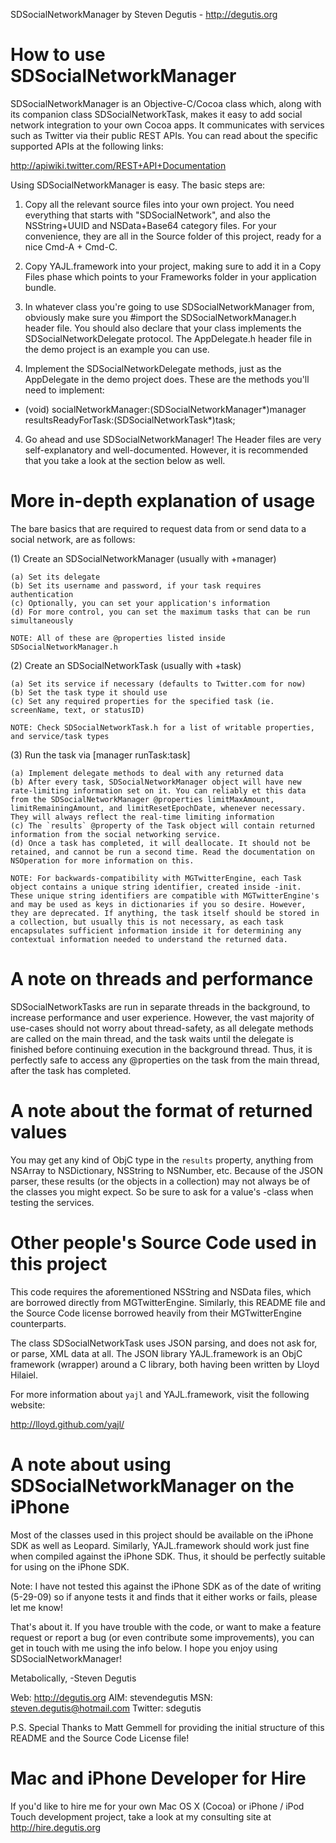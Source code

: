 SDSocialNetworkManager
by Steven Degutis - http://degutis.org



How to use SDSocialNetworkManager
==========================

SDSocialNetworkManager is an Objective-C/Cocoa class which, along with its companion class SDSocialNetworkTask, makes it easy to add social network integration to your own Cocoa apps. It communicates with services such as Twitter via their public REST APIs. You can read about the specific supported APIs at the following links:

http://apiwiki.twitter.com/REST+API+Documentation

Using SDSocialNetworkManager is easy. The basic steps are:


1. Copy all the relevant source files into your own project. You need everything that starts with "SDSocialNetwork", and also the NSString+UUID and NSData+Base64 category files. For your convenience, they are all in the Source folder of this project, ready for a nice Cmd-A + Cmd-C.


2. Copy YAJL.framework into your project, making sure to add it in a Copy Files phase which points to your Frameworks folder in your application bundle.


2. In whatever class you're going to use SDSocialNetworkManager from, obviously make sure you #import the SDSocialNetworkManager.h header file. You should also declare that your class implements the SDSocialNetworkDelegate protocol. The AppDelegate.h header file in the demo project is an example you can use.


3. Implement the SDSocialNetworkDelegate methods, just as the AppDelegate in the demo project does. These are the methods you'll need to implement:

- (void) socialNetworkManager:(SDSocialNetworkManager*)manager resultsReadyForTask:(SDSocialNetworkTask*)task;


4. Go ahead and use SDSocialNetworkManager! The Header files are very self-explanatory and well-documented. However, it is recommended that you take a look at the section below as well.



More in-depth explanation of usage
==================================

The bare basics that are required to request data from or send data to a social network, are as follows:

(1) Create an SDSocialNetworkManager (usually with +manager)

	(a) Set its delegate
	(b) Set its username and password, if your task requires authentication
	(c) Optionally, you can set your application's information
	(d) For more control, you can set the maximum tasks that can be run simultaneously

	NOTE: All of these are @properties listed inside SDSocialNetworkManager.h

(2) Create an SDSocialNetworkTask (usually with +task)

	(a) Set its service if necessary (defaults to Twitter.com for now)
	(b) Set the task type it should use
	(c) Set any required properties for the specified task (ie. screenName, text, or statusID)

	NOTE: Check SDSocialNetworkTask.h for a list of writable properties, and service/task types

(3) Run the task via [manager runTask:task]

	(a) Implement delegate methods to deal with any returned data
	(b) After every task, SDSocialNetworkManager object will have new rate-limiting information set on it. You can reliably et this data from the SDSocialNetworkManager @properties limitMaxAmount, limitRemainingAmount, and limitResetEpochDate, whenever necessary. They will always reflect the real-time limiting information
	(c) The `results` @property of the Task object will contain returned information from the social networking service.
	(d) Once a task has completed, it will deallocate. It should not be retained, and cannot be run a second time. Read the documentation on NSOperation for more information on this.

	NOTE: For backwards-compatibility with MGTwitterEngine, each Task object contains a unique string identifier, created inside -init. These unique string identifiers are compatible with MGTwitterEngine's and may be used as keys in dictionaries if you so desire. However, they are deprecated. If anything, the task itself should be stored in a collection, but usually this is not necessary, as each task encapsulates sufficient information inside it for determining any contextual information needed to understand the returned data.


A note on threads and performance
=================================

SDSocialNetworkTasks are run in separate threads in the background, to increase performance and user experience. However, the vast majority of use-cases should not worry about thread-safety, as all delegate methods are called on the main thread, and the task waits until the delegate is finished before continuing execution in the background thread. Thus, it is perfectly safe to access any @properties on the task from the main thread, after the task has completed.



A note about the format of returned values
==========================================

You may get any kind of ObjC type in the `results` property, anything from NSArray to NSDictionary, NSString to NSNumber, etc. Because of the JSON parser, these results (or the objects in a collection) may not always be of the classes you might expect. So be sure to ask for a value's -class when testing the services.



Other people's Source Code used in this project
===============================================

This code requires the aforementioned NSString and NSData files, which are borrowed directly from MGTwitterEngine. Similarly, this README file and the Source Code license borrowed heavily from their MGTwitterEngine counterparts.

The class SDSocialNetworkTask uses JSON parsing, and does not ask for, or parse, XML data at all. The JSON library YAJL.framework is an ObjC framework (wrapper) around a C library, both having been written by Lloyd Hilaiel.

For more information about `yajl` and YAJL.framework, visit the following website:

http://lloyd.github.com/yajl/



A note about using SDSocialNetworkManager on the iPhone
=======================================================

Most of the classes used in this project should be available on the iPhone SDK as well as Leopard. Similarly, YAJL.framework should work just fine when compiled against the iPhone SDK. Thus, it should be perfectly suitable for using on the iPhone SDK.

Note: I have not tested this against the iPhone SDK as of the date of writing (5-29-09) so if anyone tests it and finds that it either works or fails, please let me know!







That's about it. If you have trouble with the code, or want to make a feature request or report a bug (or even contribute some improvements), you can get in touch with me using the info below. I hope you enjoy using SDSocialNetworkManager!


Metabolically,
-Steven Degutis


Web:      http://degutis.org
AIM:      stevendegutis
MSN:      steven.degutis@hotmail.com
Twitter:  sdegutis

P.S. Special Thanks to Matt Gemmell for providing the initial structure of this README and the Source Code License file!



Mac and iPhone Developer for Hire
=================================

If you'd like to hire me for your own Mac OS X (Cocoa) or iPhone / iPod Touch development project, take a look at my consulting site at http://hire.degutis.org
